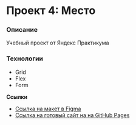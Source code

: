 # Проект 4: Место

### Описание

Учебный проект от Яндекс Практикума

### Технологии

* Grid
* Flex
* Form

**Ссылки**

* [Ссылка на макет в Figma](https://www.figma.com/file/StZjf8HnoeLdiXS7dYrLAh/JavaScript.-Sprint-4)
* [Ссылка на готовый сайт на на GitHub Pages](https://profun-dm.github.io/mesto/.)